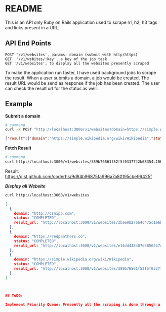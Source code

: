 # README

This is an API only Ruby on Rails application used to scrape h1, h2, h3 tags and links present in a URL.

## API End Points

```
POST '/v1/websites', params: domain (submit with http/https)
GET  '/v1/wsbites/:key', a key of the job task
GET '/v1/websites', to display all the websites presently scraped
```

To make the application run faster, I have used background jobs to scrape the result. When a user
submits a domain, a job would be created. The result URL would be send as response if the job has been created. The user can check the result url for the status as well.


## Example

**Submit a domain**

```sh
# command
curl -X POST "http://localhost:3000/v1/websites?domain=https://simple.wikipedia.org/wiki/Wikipedia"
```

```json
{"result":{"domain":"https://simple.wikipedia.org/wiki/Wikipedia","status":"PENDING","result_url":"http://localhost:3000/v1/website/389b76561f52f5f0337742b68354c106"}}
```

**Fetch Result**

```sh
# command
curl http://localhost:3000/v1/websites/389b76561f52f5f0337742b68354c106
```

Result:
https://gist.github.com/coderhs/9d84b96875fa996a7a80195cbe96425f

***Display all Website***

```sh
curl http://localhost:3000/v1/websites
```

```json
[
  {
    domain: "http://csnipp.com",
    status: "COMPLETED",
    result_url: "http://localhost:3000/v1/websites/3bae0b276b4c475c1e6bd43f2266b80e"
  },
  {
    domain: "https://redpanthers.co",
    status: "COMPLETED",
    result_url: "http://localhost:3000/v1/websites/e14dd438487e385054747f1091e86a2e"
  },
  {
    domain: "https://simple.wikipedia.org/wiki/Wikipedia",
    status: "COMPLETED",
    result_url: "http://localhost:3000/v1/websites/389b76561f52f5f0337742b68354c106"
  }
]



## ToDO:

Implement Priority Queue: Presently all the scraping is done through a single queue. Which is not good when a lot of users are using our website. So we need to create a priority queue system where we can let people submit to another queue if they need something quick.

